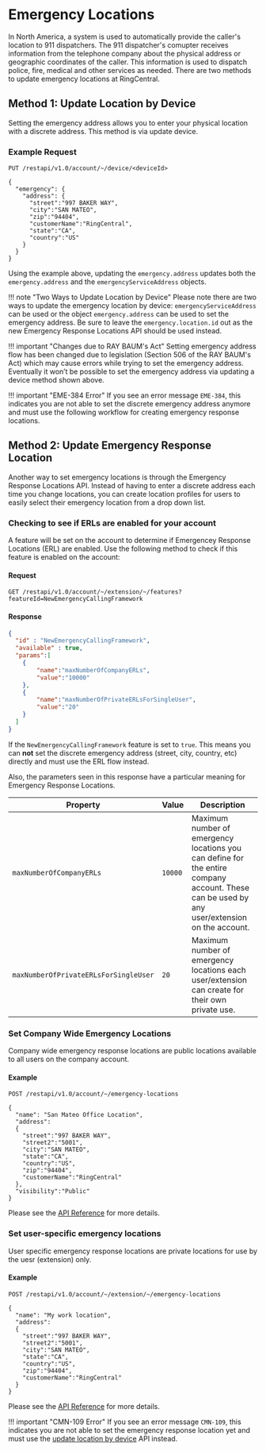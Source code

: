 # Emergency Locations

In North America, a system is used to automatically provide the caller's location to 911 dispatchers. The 911 dispatcher's comupter receives information from the telephone company about the physical address or geographic coordinates of the caller. This information is used to dispatch police, fire, medical and other services as needed.  There are two methods to update emergency locations at RingCentral.

## Method 1: Update Location by Device

Setting the emergency address allows you to enter your physical location with a discrete address. This method is via update device.

### Example Request

```http
PUT /restapi/v1.0/account/~/device/<deviceId>

{
  "emergency": {
    "address": {
      "street":"997 BAKER WAY",
      "city":"SAN MATEO",
      "zip":"94404",
      "customerName":"RingCentral",
      "state":"CA",
      "country":"US"
    }
  }
}
```

Using the example above, updating the `emergency.address` updates both the `emergency.address` and the `emergencyServiceAddress` objects.

!!! note "Two Ways to Update Location by Device"
    Please note there are two ways to update the emergency location by device: `emergencyServiceAddress` can be used or the object `emergency.address` can be used to set the emergency address. Be sure to leave the `emergency.location.id` out as the new Emergency Response Locations API should be used instead.

!!! important "Changes due to RAY BAUM's Act"
    Setting emergency address flow has been changed due to legislation (Section 506 of the RAY BAUM's Act) which may cause errors while trying to set the emergency address. Eventually it won’t be possible to set the emergency address via updating a device method shown above.

!!! important "EME-384 Error"
    If you see an error message `EME-384`, this indicates you are not able to set the discrete emergency address anymore and must use the following workflow for creating emergency response locations.

## Method 2: Update Emergency Response Location

Another way to set emergency locations is through the Emergency Response Locations API. Instead of having to enter a discrete address each time you change locations, you can create location profiles for users to easily select their emergency location from a drop down list.

### Checking to see if ERLs are enabled for your account

A feature will be set on the account to determine if Emergencey Response Locations (ERL) are enabled. Use the following method to check if this feature is enabled on the account:

#### Request

```http
GET /restapi/v1.0/account/~/extension/~/features?featureId=NewEmergencyCallingFramework
```

#### Response

```json
{
  "id" : "NewEmergencyCallingFramework",
  "available" : true,
  "params":[
    {
        "name":"maxNumberOfCompanyERLs",
        "value":"10000"
    },
    {
        "name":"maxNumberOfPrivateERLsForSingleUser",
        "value":"20"
    }
  ]
}
```

If the `NewEmergencyCallingFramework` feature is set to `true`.  This means you can **not** set the discrete emergency address (street, city, country, etc) directly and must use the ERL flow instead.

Also, the parameters seen in this response have a particular meaning for Emergency Response Locations.

| Property | Value | Description |
|-|-|-|
| `maxNumberOfCompanyERLs` | `10000` | Maximum number of emergency locations you can define for the entire company account. These can be used by any user/extension on the account. |
| `maxNumberOfPrivateERLsForSingleUser` | `20` | Maximum number of emergency locations each user/extension can create for their own private use. |

### Set Company Wide Emergency Locations

Company wide emergency response locations are public locations available to all users on the company account. 

#### Example

```http
POST /restapi/v1.0/account/~/emergency-locations

{
  "name": "San Mateo Office Location",
  "address":
  {
    "street":"997 BAKER WAY",
    "street2":"5001",
    "city":"SAN MATEO",
    "state":"CA",
    "country":"US",
    "zip":"94404",
    "customerName":"RingCentral"
  },
  "visibility":"Public"
}
```

Please see the [API Reference](https://developers.ringcentral.com/api-reference/Automatic-Location-Updates/createEmergencyLocation) for more details.

### Set user-specific emergency locations

User specific emergency response locations are private locations for use by the uesr (extension) only.

#### Example

```http
POST /restapi/v1.0/account/~/extension/~/emergency-locations

{
  "name": "My work location",
  "address":
  {
    "street":"997 BAKER WAY",
    "street2":"5001",
    "city":"SAN MATEO",
    "state":"CA",
    "country":"US",
    "zip":"94404",
    "customerName":"RingCentral"
  }
}
```

Please see the [API Reference](https://developers.ringcentral.com/api-reference/Automatic-Location-Updates/createExtensionEmergencyLocation) for more details.

!!! important "CMN-109 Error"
    If you see an error message `CMN-109`, this indicates you are not able to set the emergency response location yet and must use the [update location by device](../emergency-locations/#method-1-update-location-by-device) API instead.